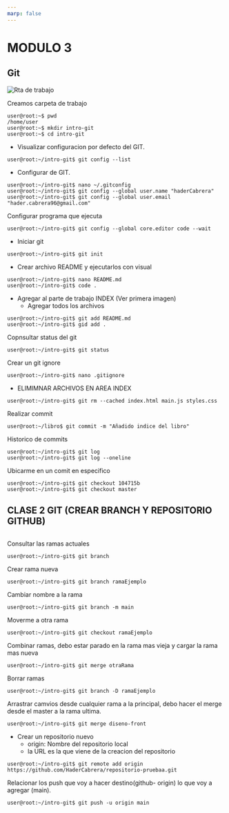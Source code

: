 ```yaml
---
marp: false
---
```


# MODULO 3
## Git
![Rta de trabajo](/modulo3/imagenes/Captura%20desde%202024-01-25%2019-08-12.png)

Creamos carpeta de trabajo
```
user@root:~$ pwd
/home/user
user@root:~$ mkdir intro-git
user@root:~$ cd intro-git
```

- Visualizar configuracion por defecto del GIT.
```
user@root:~/intro-git$ git config --list
```
- Configurar de GIT.
```
user@root:~/intro-git$ nano ~/.gitconfig
user@root:~/intro-git$ git config --global user.name "haderCabrera"
user@root:~/intro-git$ git config --global user.email "hader.cabrera96@gmail.com"
```

Configurar programa que ejecuta
```
user@root:~/intro-git$ git config --global core.editor code --wait
```
- Iniciar git
```
user@root:~/intro-git$ git init
```
- Crear archivo README y ejecutarlos con visual
```
user@root:~/intro-git$ nano README.md
user@root:~/intro-git$ code .
```
- Agregar al parte de trabajo INDEX (Ver primera imagen)
    - Agregar todos los archivos

```
user@root:~/intro-git$ git add README.md
user@root:~/intro-git$ gid add .
```
Copnsultar status del git
```
user@root:~/intro-git$ git status
```
Crear un git ignore
```
user@root:~/intro-git$ nano .gitignore
```
- ELIMIMNAR ARCHIVOS EN AREA INDEX

```
user@root:~/intro-git$ git rm --cached index.html main.js styles.css
```
Realizar commit
```
user@root:~/libro$ git commit -m "Añadido indice del libro"
```

Historico de commits
```
user@root:~/intro-git$ git log
user@root:~/intro-git$ git log --oneline
```

Ubicarme en un comit en especifico
```
user@root:~/intro-git$ git checkout 104715b
user@root:~/intro-git$ git checkout master
```

## CLASE 2 GIT (CREAR BRANCH Y REPOSITORIO GITHUB)

```
```
Consultar las ramas actuales
```
user@root:~/intro-git$ git branch
```
Crear rama nueva
```
user@root:~/intro-git$ git branch ramaEjemplo
```
Cambiar nombre a la rama
```
user@root:~/intro-git$ git branch -m main

```
Moverme a otra rama
```
user@root:~/intro-git$ git checkout ramaEjemplo
```
Combinar ramas, debo estar parado en la rama mas vieja y cargar la rama mas nueva
```
user@root:~/intro-git$ git merge otraRama
```
Borrar ramas
```
user@root:~/intro-git$ git branch -D ramaEjemplo

```
Arrastrar camvios desde cualquier rama a la principal, debo hacer el merge desde el master a la rama ultima.

```
user@root:~/intro-git$ git merge diseno-front
```

- Crear un repositorio nuevo
    - origin: Nombre del repositorio local
    - la URL es la que viene de la creacion del repositorio
```
user@root:~/intro-git$ git remote add origin https://github.com/HaderCabrera/repositorio-pruebaa.git
```
Relacionar los push que voy a hacer destino(github- origin) lo que voy a agregar (main). 
```
user@root:~/intro-git$ git push -u origin main
```
